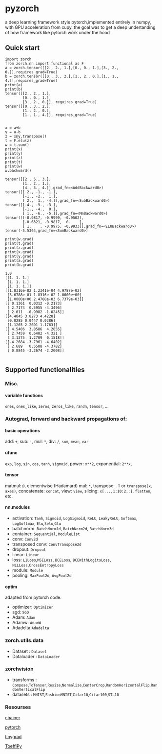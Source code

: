 # pyzorch
a deep learning framework style pytorch,implemented entirely in numpy, with GPU acceleration from cupy.
the goal was to get a deep undertanding of how framework like pytorch work under the hood

## Quick start
```
import zorch
from zorch.nn import functional as F
a = zorch.tensor([[2., 2., 1.],[0., 0., 1.],[3., 2., 0.]],requires_grad=True)
b = zorch.tensor([[0., 3., 2.],[1., 2., 0.],[1., 1., 4.]],requires_grad=True)
print(a)
print(b)
tensor([[2., 2., 1.],
        [0., 0., 1.],
        [3., 2., 0.]], requires_grad=True)
tensor([[0., 3., 2.],
        [1., 2., 0.],
        [1., 1., 4.]], requires_grad=True)


x = a+b
y = a-b
z = x@y.transpose()
t = F.elu(z)
w = t.sum()
print(x)
print(y)
print(z)
print(t)
print(w)
w.backward()

tensor([[2., 5., 3.],
        [1., 2., 1.],
        [4., 3., 4.]],grad_fn=<AddBackward0>)
tensor([[ 2., -1., -1.],
        [-1., -2.,  1.],
        [ 2.,  1., -4.]],grad_fn=<SubBackward0>)
tensor([[-4., -9., -3.],
        [-1., -4.,  0.],
        [ 1., -6., -5.]],grad_fn=<MmBackward0>)
tensor([[-0.9817, -0.9999, -0.9502],
        [-0.6321, -0.9817,  0.    ],
        [ 1.    , -0.9975, -0.9933]],grad_fn=<ELUBackward0>)
tensor(-5.5364,grad_fn=<SumBackward0>)

print(w.grad)
print(t.grad)
print(z.grad)
print(x.grad)
print(y.grad)
print(a.grad)
print(b.grad)

1.0
[[1. 1. 1.]
 [1. 1. 1.]
 [1. 1. 1.]]
[[1.8316e-02 1.2341e-04 4.9787e-02]
 [3.6788e-01 1.8316e-02 1.0000e+00]
 [1.0000e+00 2.4788e-03 6.7379e-03]]
[[ 0.1361  0.0312 -0.2173]
 [ 2.7174  0.5955 -4.3496]
 [ 2.011  -0.9982 -1.0245]]
[[4.4045 3.8273 4.4228]
 [0.0285 0.0447 0.0286]
 [1.1265 2.2691 1.1763]]
[[ 4.5406  3.8586  4.2055]
 [ 2.7459  0.6402 -4.321 ]
 [ 3.1375  1.2709  0.1518]]
[[-4.2684 -3.7961 -4.6402]
 [ 2.689   0.5508 -4.3782]
 [ 0.8845 -3.2674 -2.2008]]
 
 ```
 
 ## Supported functionalities
### Misc. 
#### variable functions
`ones`, `ones_like`, `zeros`, `zeros_like`, `randn`, `tensor`, ...   
 
### Autograd, forward and backward propagations of:
#### basic operations   
add: `+`, sub: `-`, mul: `*`, div: `/`, `sum`, `mean`, `var`      

#### ufunc  
`exp`, `log`, `sin`, `cos`, `tanh`, `sigmoid`, power: `x**2`, exponential: `2**x`,

#### tensor  
matmul: `@`, elementwise (Hadamard) mul: `*`, transpose: `.T` or `transpose(x, axes)`, concatenate: `concat`, view: `view`, slicing: `x[...,1:10:2,:]`, `flatten`, etc.       

#### nn.modules  
* activation: `Tanh`, `Sigmoid`, `LogSigmoid`, `ReLU`, `LeakyReLU`, `Softmax`, `LogSoftmax`, `Elu`,`Selu`,`Glu`    
* batchnorm: `BatchNorm1d`, `BatchNorm2d`, `BatchNorm3d`   
* container: `Sequential`, `ModuleList`  
* conv: `Conv2d`  
* transposed conv: `ConvTranspose2d`
* dropout: `Dropout`    
* linear: `Linear`    
* loss: `L1Loss`,`MSELoss`, `BCELoss`, `BCEWithLogitsLoss`, `NLLLoss`,`CrossEntropyLoss`  
* module: `Module`  
* pooling: `MaxPool2d`, `AvgPool2d`  
 
 

#### optim    
adapted from pytorch code.
* optimizer: `Optimizer`   
* sgd: `SGD`
* Adam: `Adam`  
* Adamw: `AdamW`  
* Adadelta:`Adadelta`

### zorch.utils.data

 * Dataset : `Dataset`
 * Dataloader : `DataLoader`

### zorchvision

* transforms : `Compose`,`ToTensor`,`Resize`,`Normalize`,`CenterCrop`,`RandomHorizontalFlip`,`RandomVerticalFlip`
* datasets   : `MNIST`,`FashionMNIST`,`Cifar10`,`Cifar100`,`STL10`

### Resourses
 
[chainer](https://github.com/chainer/chainer)

[pytorch](https://github.com/pytorch/pytorch)

[tinygrad](https://github.com/geohot/tinygrad)

[ToeffiPy](https://github.com/ChristophReich1996/ToeffiPy/tree/master/autograd)


